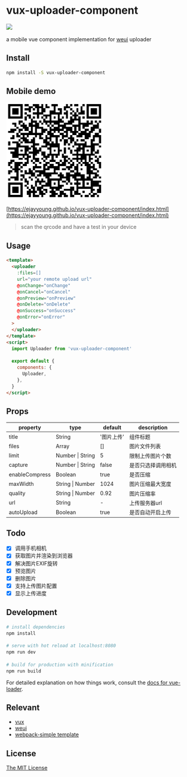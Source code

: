 # vux-uploader-component
![](https://www.travis-ci.org/eJayYoung/vux-uploader-component.svg?branch=master)

a mobile vue component implementation for [weui](https://weui.io/weui.js/) uploader

## Install
```bash
npm install -S vux-uploader-component
```


## Mobile demo
![](./assets/qrcode.png)

[https://ejayyoung.github.io/vux-uploader-component/index.html](https://ejayyoung.github.io/vux-uploader-component/index.html)
> scan the qrcode and have a test in your device

## Usage
```html
<template>
  <uploader
    :files=[]
    url="your remote upload url"
    @onChange="onChange"
    @onCancel="onCancel"
    @onPreview="onPreview"
    @onDelete="onDelete"
    @onSuccess="onSuccess"
    @onError="onError"
  >
  </uploader>
</template>
<script>
  import Uploader from 'vux-uploader-component'

  export default {
    components: {
      Uploader,
    },
  }
</script>
```

## Props

property | type | default | description
---------| ---- | ------- | -----------
title | String | '图片上传' | 组件标题
files | Array | [] | 图片文件列表
limit | Number \| String | 5 | 限制上传图片个数
capture | Number \| String | false | 是否只选择调用相机
enableCompress | Boolean | true | 是否压缩
maxWidth | String \| Number | 1024 | 图片压缩最大宽度
quality | String \| Number | 0.92 | 图片压缩率
url | String | - | 上传服务器url
autoUpload | Boolean | true | 是否自动开启上传

## Todo
- [x] 调用手机相机
- [x] 获取图片并渲染到浏览器
- [x] 解决图片EXIF旋转
- [x] 预览图片
- [x] 删除图片
- [x] 支持上传图片配置
- [x] 显示上传进度

## Development

```bash
# install dependencies
npm install

# serve with hot reload at localhost:8080
npm run dev

# build for production with minification
npm run build
```

For detailed explanation on how things work, consult the [docs for vue-loader](http://vuejs.github.io/vue-loader).

## Relevant
- [vux](https://github.com/airyland/vux)
- [weui](https://github.com/weui/weui)
- [webpack-simple template](https://github.com/vuejs-templates/webpack-simple)

## License
[The MIT License](http://opensource.org/licenses/MIT)

